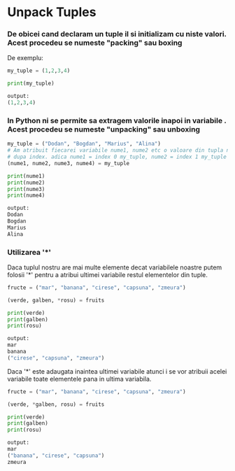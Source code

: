 # Unpack Tuples

### De obicei cand declaram un tuple il si initializam cu niste valori. Acest procedeu se numeste **"packing"** sau boxing

De exemplu:

```python
my_tuple = (1,2,3,4)

print(my_tuple)

output:
(1,2,3,4)
```

### In Python ni se permite sa extragem valorile inapoi in variabile . Acest procedeu se numeste "unpacking" sau unboxing

```python
my_tuple = ("Dodan", "Bogdan", "Marius", "Alina")
# Am atribuit fiecarei variabile nume1, nume2 etc o valoare din tupla noastra 
# dupa index. adica nume1 = index 0 my_tuple, nume2 = index 1 my_tuple etc..
(nume1, nume2, nume3, nume4) = my_tuple

print(nume1)
print(nume2)
print(nume3)
print(nume4)

output:
Dodan
Bogdan
Marius
Alina
```

### Utilizarea '*'

Daca tuplul nostru are mai multe elemente decat variabilele noastre putem folosii '*' pentru a atribui ultimei variabile restul elementelor din tuple.

```python
fructe = ("mar", "banana", "cirese", "capsuna", "zmeura")

(verde, galben, *rosu) = fruits

print(verde)
print(galben)
print(rosu)

output:
mar
banana
("cirese", "capsuna", "zmeura")
```

Daca '*' este adaugata inaintea ultimei variabile atunci i se vor atribuii acelei variabile toate elementele pana in ultima variabila.

```python
fructe = ("mar", "banana", "cirese", "capsuna", "zmeura")

(verde, *galben, rosu) = fruits

print(verde)
print(galben)
print(rosu)

output:
mar
("banana", "cirese", "capsuna")
zmeura
```


